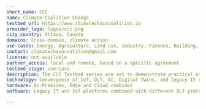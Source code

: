 ```yaml
---
short_name: CCC
name: Climate Coalition Change
testbed_url: https://www.climatechaincoalition.io
provider_logo: logos/ccc.png
city_country: Ottawa, Canada
domains: Cross-domain, climate action
use-cases: Energy, Agriculture, Land use, Industry, Finance, Building, Transportation
contact: climatechaincoalition@gmail.com
license: not available
partner_access: local and remote, based on a specific agreement
testbed_stage: use-case
description: The CCC Testbed series are set to demonstrate practical use cases from the Climate Chain Coalition, a global multi-stakeholder membership of over 270 organizations in over 50 countries (CCC Members). CCC Members use a variety of DLTs (e.g., Ethereum, Hyperledger, Algorand, Chia, Tezos, Stellar, IOTA, Bitcoin) in combination with other digital technologies. The DLT-enabled digital solutions are deployed for a variety of use case applications (e.g., carbon markets with tokenization and transactions, emissions accounting and MRV, supply chains and product carbon footprints, adaptation to climate impacts, innovative climate finance). Demonstrations and reports with insights into the technical layers allow observers to properly understand how DLT is applied in combination with the IoT and IT stack.
technology: Convergence of IoT, DLT, AI, Digital Twins, and legacy IT components
hardware: On-Premises, Edge and Cloud combined
software: Legacy IT and IoT platforms combined with different DLT protocols.

---
```

